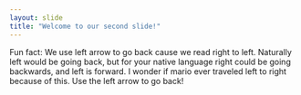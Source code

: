 ```yaml
---
layout: slide
title: "Welcome to our second slide!"
---
```

Fun fact: We use left arrow to go back cause we read right to left.
Naturally left would be going back, but for your native language right could be going backwards, and left is forward.
I wonder if mario ever traveled left to right because of this.
Use the left arrow to go back!

